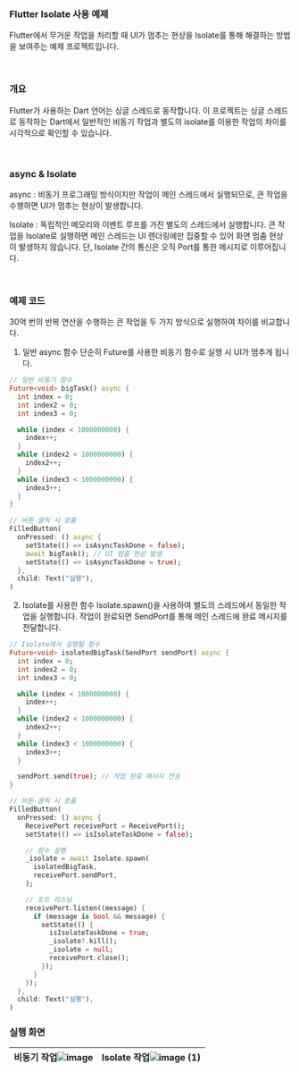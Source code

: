 ### Flutter Isolate 사용 예제

Flutter에서 무거운 작업을 처리할 때 UI가 멈추는 현상을 Isolate를 통해 해결하는 방법을 보여주는 예제 프로젝트입니다.

<br>

### 개요

Flutter가 사용하는 Dart 언어는 싱글 스레드로 동작합니다.
이 프로젝트는 싱글 스레드로 동작하는 Dart에서 일반적인 비동기 작업과 별도의 isolate를 이용한 작업의 차이를 시각적으로 확인할 수 있습니다.

<br>

### async & Isolate

async : 비동기 프로그래밍 방식이지만 작업이 메인 스레드에서 실행되므로, 큰 작업을 수행하면 UI가 멈추는 현상이 발생합니다.

Isolate : 독립적인 메모리와 이벤트 루프를 가진 별도의 스레드에서 실행합니다. 큰 작업을 Isolate로 실행하면 메인 스레드는 UI 렌더링에만 집중할 수 있어 화면 멈춤 현상이 발생하지 않습니다. 단, Isolate 간의 통신은 오직 Port를 통한 메시지로 이루어집니다.

<br>

### 예제 코드
30억 번의 반복 연산을 수행하는 큰 작업을 두 가지 방식으로 실행하여 차이를 비교합니다.

1. 일반 async 함수
단순히 Future를 사용한 비동기 함수로 실행 시 UI가 멈추게 됩니다.

```dart
// 일반 비동기 함수
Future<void> bigTask() async {
  int index = 0;
  int index2 = 0;
  int index3 = 0;

  while (index < 1000000000) {
    index++;
  }
  while (index2 < 1000000000) {
    index2++;
  }
  while (index3 < 1000000000) {
    index3++;
  }
}

// 버튼 클릭 시 호출
FilledButton(
  onPressed: () async {
    setState(() => isAsyncTaskDone = false);
    await bigTask(); // UI 멈춤 현상 발생
    setState(() => isAsyncTaskDone = true);
  },
  child: Text("실행"),
)
```

2. Isolate를 사용한 함수
Isolate.spawn()을 사용하여 별도의 스레드에서 동일한 작업을 실행합니다.
작업이 완료되면 SendPort를 통해 메인 스레드에 완료 메시지를 전달합니다.

```dart
// Isolate에서 실행될 함수
Future<void> isolatedBigTask(SendPort sendPort) async {
  int index = 0;
  int index2 = 0;
  int index3 = 0;

  while (index < 1000000000) {
    index++;
  }
  while (index2 < 1000000000) {
    index2++;
  }
  while (index3 < 1000000000) {
    index3++;
  }

  sendPort.send(true); // 작업 완료 메시지 전송
}

// 버튼 클릭 시 호출
FilledButton(
  onPressed: () async {
    ReceivePort receivePort = ReceivePort();
    setState(() => isIsolateTaskDone = false);

    // 함수 실행
    _isolate = await Isolate.spawn(
      isolatedBigTask,
      receivePort.sendPort,
    );

    // 포트 리스닝
    receivePort.listen((message) {
      if (message is bool && message) {
        setState(() {
          isIsolateTaskDone = true;
          _isolate?.kill();
          _isolate = null;
          receivePort.close();
        });
      }
    });
  },
  child: Text("실행"),
)
```

### 실행 화면
비동기 작업![image](https://github.com/user-attachments/assets/5d95600e-ffaf-4898-ae57-35d2e75195ed)|Isolate 작업![image (1)](https://github.com/user-attachments/assets/e62c71b2-bf97-43c6-873c-50a4b9a48afd)|
---|---|

